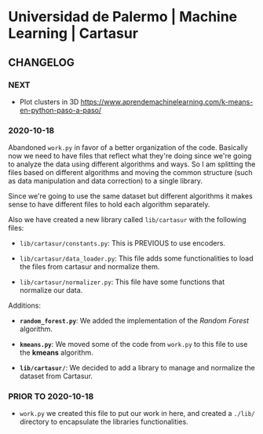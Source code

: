 # Universidad de Palermo | Machine Learning | Cartasur

## CHANGELOG

### NEXT

- Plot clusters in 3D
https://www.aprendemachinelearning.com/k-means-en-python-paso-a-paso/

### 2020-10-18

Abandoned `work.py` in favor of a better organization of the code. Basically now we need to have files
that reflect what they're doing since we're going to analyze the data using different algorithms
and ways. So I am splitting the files based on different algorithms and moving the common structure
(such as data manipulation and data correction) to a single library.

Since we're going to use the same dataset but different algorithms it makes sense to have different
files to hold each algorithm separately.

Also we have created a new library called `lib/cartasur` with the following files:

- `lib/cartasur/constants.py`: This is PREVIOUS to use encoders.

- `lib/cartasur/data_loader.py`: This file adds some functionalities to load the files from cartasur and normalize them.

- `lib/cartasur/normalizer.py`: This file have some functions that normalize our data.


Additions:

- **`random_forest.py`**: We added the implementation of the _Random Forest_ algorithm.

- **`kmeans.py`**: We moved some of the code from `work.py` to this file to use the **kmeans** algorithm.

- **`lib/cartasur/`**: We decided to add a library to manage and normalize the dataset from Cartasur.



### PRIOR TO 2020-10-18

- `work.py` we created this file to put our work in here, and created a `./lib/` directory to encapsulate
the libraries functionalities.

